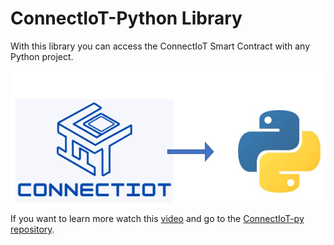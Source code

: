 # ConnectIoT-Python Library
With this library you can access the ConnectIoT Smart Contract with any Python project.


<p align="center">
  <img src="https://github.com/EbanCuMo/ConnectIoT-Platform/blob/main/assets/images/ConnectIoT_To_Python.png" />
</p>

If you want to learn more watch this [video](https://www.youtube.com/watch?v=kNZbP4RNQ5E) and go to the [ConnectIoT-py repository](https://github.com/paul-cruz/ConnectIoT-py).
